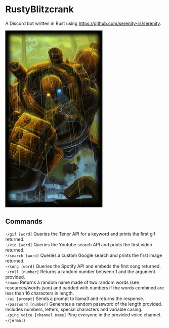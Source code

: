 # RustyBlitzcrank

A Discord bot written in Rust using https://github.com/serenity-rs/serenity.

![RustyBlitzcrank logo](https://github.com/connorcinna/RustyBlitzcrank/blob/master/resources/rb.webp)

## Commands
-`/gif [word]` Queries the Tenor API for a keyword and prints the first gif returned.  
-`/vid [word]` Queries the Youtube search API and prints the first video returned.  
-`/search [word]` Queries a custom Google search and prints the first image returned.  
-`/song [word]` Queries the Spotify API and embeds the first song returned.  
-`/roll [number]` Returns a random number between 1 and the argument provided.  
-`/name` Returns a random name made of two random words (see resources/words.json) and padded with numbers if the words combined are less than 16 characters in length.  
-`/ai [prompt]` Sends a prompt to llama3 and returns the response.  
-`/password [number]` Generates a random password of the length provided. Includes numbers, letters, special characters and variable casing.  
-`/ping_voice [channel name]` Ping everyone in the provided voice channel.  
-`/jerma` :)   
